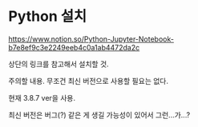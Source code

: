 # Python 설치

https://www.notion.so/Python-Jupyter-Notebook-b7e8ef9c3e2249eeb4c0a1ab4472da2c

상단의 링크를 참고해서 설치할 것.



주의할 내용. 무조건 최신 버전으로 사용할 필요는 없다.

현재 3.8.7 ver을 사용.



최신 버전은 버그(?) 같은 게 생길 가능성이 있어서 그런...가...?